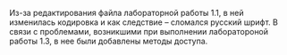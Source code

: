 Из-за редактирования файла лабораторной работы 1.1, в ней изменилась кодировка и как следствие – сломался русский шрифт.
В связи с проблемами, возникшими при выполнении лаборатороной работы 1.3, в нее были добавлены методы доступа.
